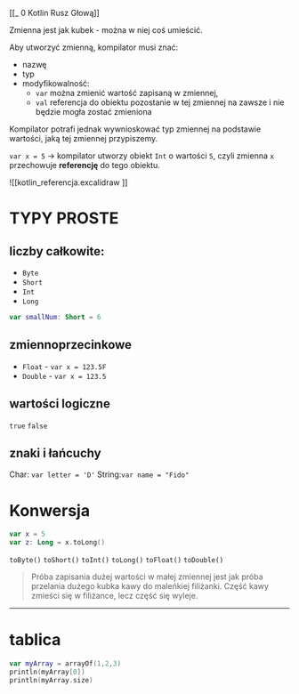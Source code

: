 [[_ 0 Kotlin Rusz Głową]]

Zmienna jest jak kubek - można w niej coś umieścić.

Aby utworzyć zmienną, kompilator musi znać:
- nazwę
- typ
- modyfikowalność:
	- `var` można zmienić wartość zapisaną w zmiennej,
	- `val` referencja do obiektu pozostanie w tej zmiennej na zawsze i nie będzie mogła zostać zmieniona

Kompilator potrafi jednak wywnioskować typ zmiennej na podstawie wartości, jaką tej zmiennej przypiszemy.

`var x = 5` -> kompilator utworzy obiekt `Int` o wartości `5`,
czyli zmienna `x` przechowuje **referencję** do tego obiektu.

![[kotlin_referencja.excalidraw ]]


# TYPY PROSTE
## liczby całkowite:
- `Byte`
- `Short`
- `Int`
- `Long`

```kotlin
var smallNum: Short = 6
```

## zmiennoprzecinkowe
- `Float` - `var x = 123.5F`
- `Double` - `var x = 123.5`

## wartości logiczne
`true`
`false`

## znaki i łańcuchy
Char: `var letter = 'D'`
String:`var name = "Fido"`


# Konwersja
```kotlin
var x = 5
var z: Long = x.toLong()
```

`toByte()`
`toShort()`
`toInt()`
`toLong()`
`toFloat()`
`toDouble()`

> Próba zapisania dużej wartości w małej zmiennej jest jak próba przelania dużego kubka kawy do maleńkiej filiżanki. Część kawy zmieści się w filiżance, lecz część się wyleje.

-----
# tablica

```kotlin
var myArray = arrayOf(1,2,3)
println(myArray[0])
println(myArray.size)


```


 


